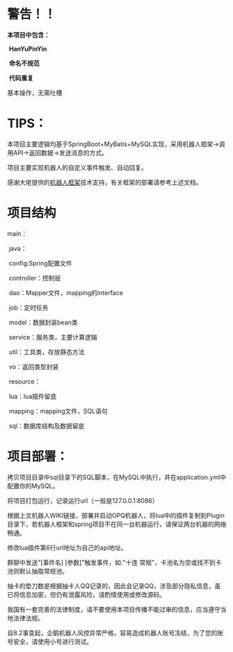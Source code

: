 # 警告！！

**本项目中包含：**

​	**HanYuPinYin**

​	**命名不规范**

​	**代码重复**

基本操作，无需吐槽

# TIPS：

本项目主要逻辑均基于SpringBoot+MyBatis+MySQL实现，采用机器人框架->调用API->返回数据->发送消息的方式。

项目主要实现机器人的自定义事件触发、自动回复。

感谢大佬提供的[机器人框架](https://github.com/OPQBOT/OPQ/wiki)技术支持，有关框架的部署请参考上述文档。

# 项目结构

main：

​	java：

​		config:Spring配置文件

​		controller：控制层

​		dao：Mapper文件，mapping的interface

​		job：定时任务

​		model：数据封装bean类

​		service：服务类，主要计算逻辑

​		util：工具类，存放静态方法

​		vo：返回类型封装

​	resource：

​		lua：lua插件留底

​		mapping：mapping文件，SQL语句

​		sql：数据库结构及数据留底

# 项目部署：

拷贝项目目录中sql目录下的SQL脚本，在MySQL中执行，并在application.yml中配置你的MySQL。

将项目打包运行，记录运行url（一般是127.0.0.1:8086）

根据上文机器人WIKI链接，部署并启动OPQ机器人，将lua中的插件复制到Plugin目录下，若机器人框架和spring项目不在同一台机器运行，请保证两台机器的网络畅通。

修改lua插件第6行url地址为自己的api地址。

群聊中发送"[事件名] [参数]"触发事件，如:"十连 常规"，卡池名为空或找不到卡池则默认抽取常规池。

抽卡的垫刀数是根据抽卡人QQ记录的，因此会记录QQ，涉及部分隐私信息，虽已将信息加密，但仍有泄露风险，请酌情使用或修改源码。

我国有一套完善的法律制度，请不要使用本项目传播不能过审的信息，应当遵守当地法律法规。

自8.2事变起，企鹅机器人风控异常严格，容易造成机器人账号冻结，为了您的账号安全，请使用小号进行测试。